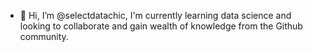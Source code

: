 - 👋 Hi, I’m @selectdatachic, I'm currently learning data science and looking to collaborate and gain wealth of knowledge from the Github community.
